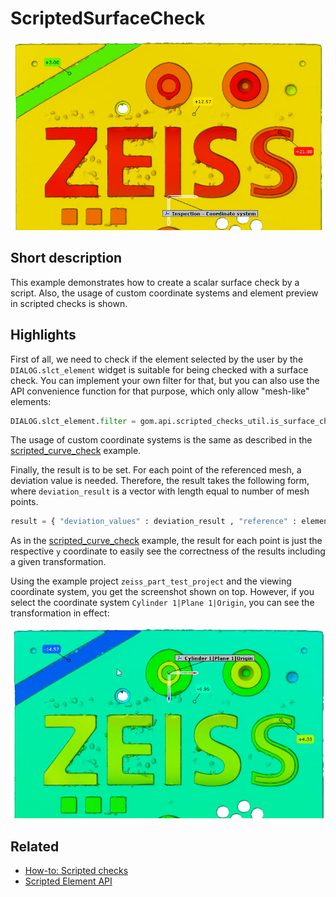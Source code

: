 # ScriptedSurfaceCheck

![Scripted surface check](scripted_surface_check.jpg)

## Short description

This example demonstrates how to create a scalar surface check by a script. Also, the usage of custom coordinate systems and element preview in scripted checks is shown.

## Highlights

First of all, we need to check if the element selected by the user by the `DIALOG.slct_element` widget is suitable for being checked with a surface check. You can implement your own filter for that, but you can also use the API convenience function for that purpose, which only allow "mesh-like" elements:

```python
DIALOG.slct_element.filter = gom.api.scripted_checks_util.is_surface_checkable
```

The usage of custom coordinate systems is the same as described in the [scripted_curve_check](https://github.com/ZEISS/zeiss-inspect-app-examples/blob/20240806-change-markdown-style/AppExamples/scripted_checks/ScriptedCurveCheck/doc/Documentation.md) example.

Finally, the result is to be set. For each point of the referenced mesh, a deviation value is needed. Therefore, the result takes the following form, where `deviation_result` is a vector with length equal to number of mesh points.

```python
result = { "deviation_values" : deviation_result , "reference" : element }
```

As in the [scripted_curve_check](https://github.com/ZEISS/zeiss-inspect-app-examples/blob/20240806-change-markdown-style/AppExamples/scripted_checks/ScriptedCurveCheck/doc/Documentation.md) example, the result for each point is just the respective `y` coordinate to easily see the correctness of the results including a given transformation.

Using the example project `zeiss_part_test_project` and the viewing coordinate system, you get the screenshot shown on top. However, if you select the coordinate system `Cylinder 1|Plane 1|Origin`, you can see the transformation in effect:

![](scripted_surface_check_cs.jpg)


## Related

* [How-to: Scripted checks](https://zeissiqs.github.io/zeiss-inspect-addon-api/2025/howtos/scripted_elements/scripted_checks.md)
* [Scripted Element API](https://zeissiqs.github.io/zeiss-inspect-addon-api/2025/python_api/scripted_elements_api.md)
